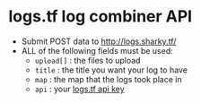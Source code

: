 # logs.tf log combiner API
* Submit POST data to http://logs.sharky.tf/
* ALL of the following fields must be used:
  * `upload[]` : the files to upload
  * `title` : the title you want your log to have
  * `map` : the map that the logs took place in
  * `api` : your [logs.tf api key](http://logs.tf/about)
 
